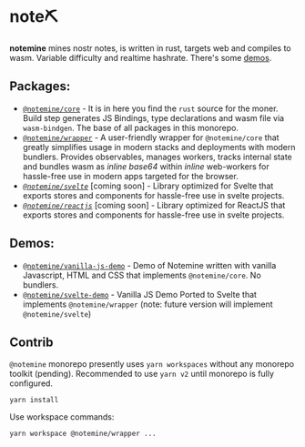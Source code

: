 # note⛏️ 

**notemine** mines nostr notes, is written in rust, targets web and compiles to wasm. Variable difficulty and realtime hashrate. There's some [demos](https://sandwichfarm.github.io/notemine).

## Packages:
- [`@notemine/core`](./packages/core/) - It is in here you find the `rust` source for the moner. Build step generates JS Bindings, type declarations and wasm file via `wasm-bindgen`. The base of all packages in this monorepo.
- [`@notemine/wrapper`](./packages/wrapper/) - A user-friendly wrapper for `@notemine/core` that greatly simplifies usage in modern stacks and deployments with modern bundlers. Provides observables, manages workers, tracks internal state and bundles wasm as _inline base64_ within _inline_ web-workers for hassle-free use in modern apps targeted for the browser.
- _[`@notemine/svelte`](./packages/svelte/)_ [coming soon]  - Library optimized for Svelte that exports stores and components for hassle-free use in svelte projects.
- _[`@notemine/reactjs`](./packages/reactjs/)_ [coming soon] -  Library optimized for ReactJS that exports stores and components for hassle-free use in svelte projects.

## Demos:
- [`@notemine/vanilla-js-demo`](./demos/vanilla-js/) - Demo of Notemine written with vanilla Javascript, HTML and CSS that implements `@notemine/core`. No bundlers.
- [`@notemine/svelte-demo`](./demos/svelte/) - Vanilla JS Demo Ported to Svelte that implements `@notemine/wrapper` (note: future version will implement `@notemine/svelte`) 

## Contrib
`@notemine` monorepo presently uses `yarn workspaces` without any monorepo toolkit (pending). Recommended to use `yarn v2` until monorepo is fully configured.
```
yarn install 
```

Use workspace commands: 
```
yarn workspace @notemine/wrapper ...
```
